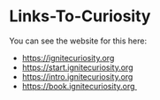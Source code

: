 # Links-To-Curiosity
You can see the website for this here:

- https://ignitecuriosity.org
- https://start.ignitecuriosity.org
- https://intro.ignitecuriosity.org
- https://book.ignitecuriosity.org 
